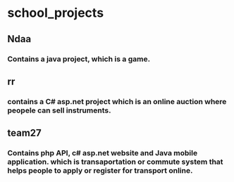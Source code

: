 # school_projects

## Ndaa
### Contains a java project, which is a game.

## rr 
### contains a C# asp.net project which is an online auction where peopele can sell instruments.

## team27
### Contains php API, c# asp.net website and Java mobile application. which is transaportation or commute system that helps people to apply or register for transport online.
